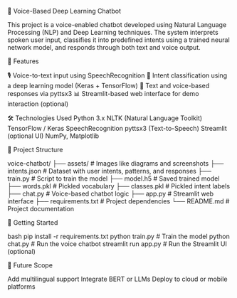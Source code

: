 🎤 Voice-Based Deep Learning Chatbot

This project is a voice-enabled chatbot developed using Natural Language Processing (NLP) and Deep Learning techniques. The system interprets spoken user input, classifies it into predefined intents using a trained neural network model, and responds through both text and voice output.

🔧 Features

🎙️ Voice-to-text input using SpeechRecognition
🧠 Intent classification using a deep learning model (Keras + TensorFlow)
💬 Text and voice-based responses via pyttsx3
📊 Streamlit-based web interface for demo interaction (optional)

🛠️ Technologies Used
Python 3.x
NLTK (Natural Language Toolkit)
TensorFlow / Keras
SpeechRecognition
pyttsx3 (Text-to-Speech)
Streamlit (optional UI)
NumPy, Matplotlib

📁 Project Structure

voice-chatbot/ ├── assets/ # Images like diagrams and screenshots
├── intents.json # Dataset with user intents, patterns, and responses
├── train.py # Script to train the model
├── model.h5 # Saved trained model 
├── words.pkl # Pickled vocabulary
├── classes.pkl # Pickled intent labels
├── chat.py # Voice-based chatbot logic
├── app.py # Streamlit web interface
├── requirements.txt # Project dependencies
└── README.md # Project documentation

🚀 Getting Started

bash pip install -r requirements.txt python train.py # Train the model python chat.py # Run the voice chatbot streamlit run app.py # Run the Streamlit UI (optional)

📌 Future Scope

Add multilingual support Integrate BERT or LLMs Deploy to cloud or mobile platforms
